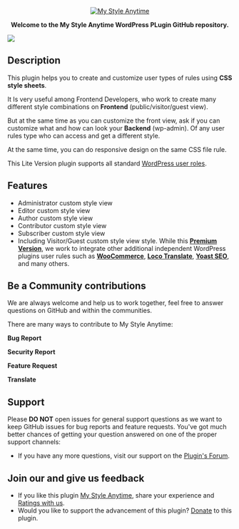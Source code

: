 <p align="center"><a href="https://wordpress.org/plugins/my-style-anytime/"><img src="https://ps.w.org/my-style-anytime/assets/banner-772x250.png" alt="My Style Anytime"></a></p>

**<p align="center">Welcome to the My Style Anytime WordPress PLugin GitHub repository.</p>**

<p><img src="https://ps.w.org/my-style-anytime/assets/screenshot-3.png"></p>


## Description
This plugin helps you to create and customize user types of rules using <b>CSS style sheets</b>.

It Is very useful among Frontend Developers, who work to create many different style combinations on <b>Frontend</b> (public/visitor/guest view).

But at the same time as you can customize the front view, ask if you can customize what and how can look your <b>Backend</b> (wp-admin). Of any user rules type who can access and get a different style.

At the same time, you can do responsive design on the same CSS file rule.

This Lite Version plugin supports all standard [WordPress user roles](https://wordpress.org/support/article/roles-and-capabilities/).

## Features

- Administrator custom style view
- Editor custom style view
- Author custom style view
- Contributor custom style view
- Subscriber custom style view
- Including Visitor/Guest custom style view style.
[]()
While this <b>[Premium Version](https://newfiesoft.com/wp-plugins/my-style-anytime/)</b>, we work to integrate other additional independent WordPress plugins user rules such as <b>[WooCommerce](https://wordpress.org/plugins/woocommerce/)</b>, <b>[Loco Translate](https://wordpress.org/plugins/loco-translate/)</b>, <b>[Yoast SEO](https://wordpress.org/plugins/wordpress-seo/)</b>, and many others.

## Be a Community contributions
We are always welcome and help us to work together, feel free to answer questions on GitHub and within the communities.

There are many ways to contribute to My Style Anytime:

**Bug Report**

**Security Report**

**Feature Request**

**Translate**

## Support
Please **DO NOT** open issues for general support questions as we want to keep GitHub issues for bug reports and feature requests. You've got much better chances of getting your question answered on one of the proper support channels:

- If you have any more questions, visit our support on the [Plugin's Forum](https://wordpress.org/support/plugin/my-style-anytime).

## Join our and give us feedback
- If you like this plugin [My Style Anytime](https://wordpress.org/plugins/my-style-anytime/), share your experience and [Ratings with us](https://wordpress.org/support/plugin/my-style-anytime/reviews/#new-post).
- Would you like to support the advancement of this plugin? [Donate](https://newfiesoft.com/donate/) to this plugin.
